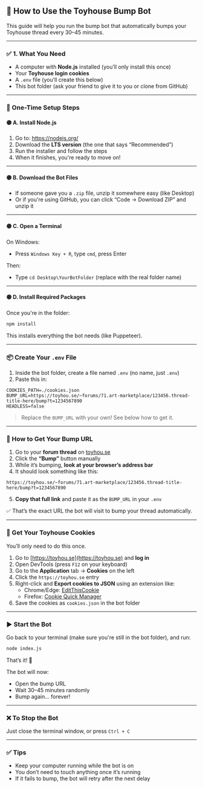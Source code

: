 ## 🌟 How to Use the Toyhouse Bump Bot

This guide will help you run the bump bot that automatically bumps your Toyhouse thread every 30–45 minutes.

---

### ✅ 1. What You Need

- A computer with **Node.js** installed (you’ll only install this once)
- Your **Toyhouse login cookies**
- A `.env` file (you’ll create this below)
- This bot folder (ask your friend to give it to you or clone from GitHub)

---

### 🧠 One-Time Setup Steps

#### 🟣 A. Install Node.js

1. Go to: https://nodejs.org/
2. Download the **LTS version** (the one that says “Recommended”)
3. Run the installer and follow the steps
4. When it finishes, you're ready to move on!

---

#### 🟣 B. Download the Bot Files

- If someone gave you a `.zip` file, unzip it somewhere easy (like Desktop)
- Or if you're using GitHub, you can click “Code → Download ZIP” and unzip it

---

#### 🟣 C. Open a Terminal

On Windows:
- Press `Windows Key + R`, type `cmd`, press Enter

Then:
- Type `cd Desktop\YourBotFolder` (replace with the real folder name)

---

#### 🟣 D. Install Required Packages

Once you're in the folder:
```bash
npm install
```

This installs everything the bot needs (like Puppeteer).

---

### 📦 Create Your `.env` File

1. Inside the bot folder, create a file named `.env` (no name, just `.env`)
2. Paste this in:

```
COOKIES_PATH=./cookies.json
BUMP_URL=https://toyhou.se/~forums/71.art-marketplace/123456.thread-title-here/bump?t=1234567890
HEADLESS=false
```

> Replace the `BUMP_URL` with your own! See below how to get it.

---

### 🔗 How to Get Your Bump URL

1. Go to your **forum thread** on [toyhou.se](https://toyhou.se)
2. Click the **“Bump”** button manually
3. While it’s bumping, **look at your browser’s address bar**
4. It should look something like this:

```
https://toyhou.se/~forums/71.art-marketplace/123456.thread-title-here/bump?t=1234567890
```

5. **Copy that full link** and paste it as the `BUMP_URL` in your `.env`

✅ That’s the exact URL the bot will visit to bump your thread automatically.

---

### 🍪 Get Your Toyhouse Cookies

You’ll only need to do this once.

1. Go to [https://toyhou.se](https://toyhou.se) and **log in**
2. Open DevTools (press `F12` on your keyboard)
3. Go to the **Application** tab → **Cookies** on the left
4. Click the `https://toyhou.se` entry
5. Right-click and **Export cookies to JSON** using an extension like:
   - Chrome/Edge: [EditThisCookie](https://chrome.google.com/webstore/detail/editthiscookie/fngmhnnpilhplaeedifhccceomclgfbg)
   - Firefox: [Cookie Quick Manager](https://addons.mozilla.org/en-US/firefox/addon/cookie-quick-manager/)
6. Save the cookies as `cookies.json` in the bot folder

---

### ▶️ Start the Bot

Go back to your terminal (make sure you're still in the bot folder), and run:

```bash
node index.js
```

That’s it! 🎉

The bot will now:
- Open the bump URL
- Wait 30–45 minutes randomly
- Bump again… forever!

---

### ❌ To Stop the Bot

Just close the terminal window, or press `Ctrl + C`

---

### ✅ Tips

- Keep your computer running while the bot is on
- You don’t need to touch anything once it’s running
- If it fails to bump, the bot will retry after the next delay
